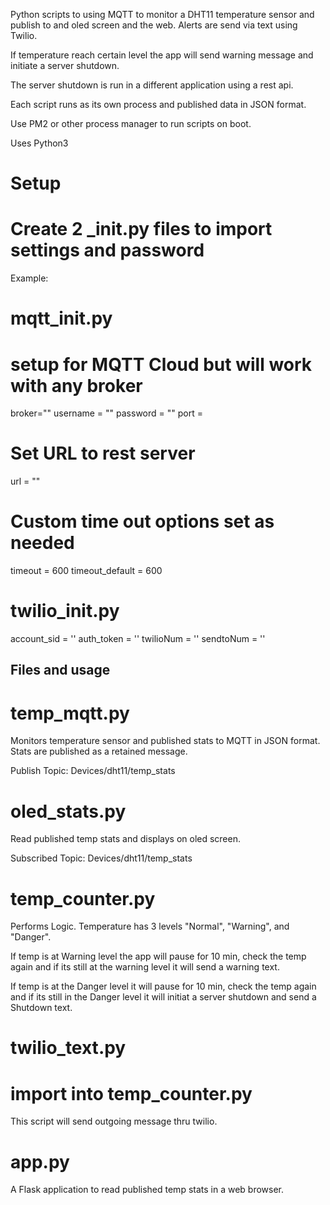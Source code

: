 Python scripts to using MQTT to monitor a DHT11 temperature sensor and publish to and oled screen and the web. Alerts are send via text using Twilio. 

If temperature reach certain level the app will send warning message and initiate a server shutdown. 

The server shutdown is run in a different application using a rest api. 

Each script runs as its own process and published data in JSON format. 

Use PM2 or other process manager to run scripts on boot. 

Uses Python3

# Setup
# Create 2 _init.py files to import settings and password


Example: 

# mqtt_init.py
# setup for MQTT Cloud but will work with any broker

broker=""
username = ""
password = ""
port = <port number>

# Set URL to rest server
url = ""

# Custom time out options set as needed
timeout = 600
timeout_default = 600

# twilio_init.py

account_sid = ''
auth_token = ''
twilioNum = ''
sendtoNum = ''

## Files and usage

# temp_mqtt.py 
Monitors temperature sensor and published stats to MQTT in JSON format. 
Stats are published as a retained message. 

Publish Topic: Devices/dht11/temp_stats

# oled_stats.py
Read published temp stats and displays on oled screen. 

Subscribed Topic: Devices/dht11/temp_stats

# temp_counter.py
Performs Logic. 
Temperature has 3 levels "Normal", "Warning", and "Danger".

If temp is at Warning level the app will pause for 10 min, check the temp again and if its still at the warning level it will send a warning text. 

If temp is at the Danger level it will pause for 10 min, check the temp again and if its still in the Danger level it will initiat a server shutdown and send a Shutdown text. 

# twilio_text.py
# import into temp_counter.py

This script will send outgoing message thru twilio. 

# app.py
A Flask application to read published temp stats in a web browser. 
